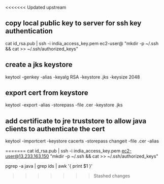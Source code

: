 <<<<<<< Updated upstream
## copy local public key to server for ssh key authentication
cat id_rsa.pub | ssh -i india_access_key.pem ec2-user@<hostip> "mkdir -p ~/.ssh && cat >> ~/.ssh/authorized_keys"

## create a jks keystore 
keytool -genkey -alias <domain> -keyalg RSA -keystore <keystorename>.jks -keysize 2048
  
## export cert from keystore
keytool -export -alias <domain> -storepass <password> -file <certname>.cer -keystore <keystorename>.jks
  
## add certificate to jre truststore to allow java clients to authenticate the cert
keytool -importcert -keystore cacerts -storepass changeit -file <certname>.cer -alias <domain>
  
=======
cat id_rsa.pub | ssh -i india_access_key.pem ec2-user@13.233.163.150 "mkdir -p ~/.ssh && cat >> ~/.ssh/authorized_keys"


pgrep -a java | grep ids | awk '{ print $1 }'
>>>>>>> Stashed changes
